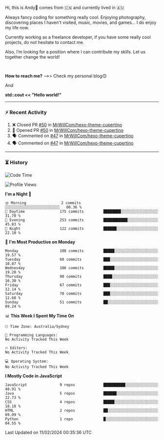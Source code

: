Hi, this is Andy👋 comes from :cn: and currently lived in 🇦🇺

Always fancy coding for something really cool. Enjoying photography, discovering places I haven't visited, music, movies, and games... I do enjoy my life now.

Currently working as a freelance developer, if you have some really cool projects, do not hesitate to contact me.

Also, I’m looking for a position where I can contribute my skills. Let us together change the world!

<br>

<b>How to reach me?</b> -->> Check my personal blog😊

And

**std::cout << "Hello world!"**

---

### ⚡ Recent Activity
<!--START_SECTION:activity-->
1. ❌ Closed PR [#50](https://github.com/MrWillCom/hexo-theme-cupertino/pull/50) in [MrWillCom/hexo-theme-cupertino](https://github.com/MrWillCom/hexo-theme-cupertino)
2. 💪 Opened PR [#50](https://github.com/MrWillCom/hexo-theme-cupertino/pull/50) in [MrWillCom/hexo-theme-cupertino](https://github.com/MrWillCom/hexo-theme-cupertino)
3. 🗣 Commented on [#47](https://github.com/MrWillCom/hexo-theme-cupertino/issues/47#issuecomment-1879639014) in [MrWillCom/hexo-theme-cupertino](https://github.com/MrWillCom/hexo-theme-cupertino)
4. 🗣 Commented on [#47](https://github.com/MrWillCom/hexo-theme-cupertino/issues/47#issuecomment-1879638108) in [MrWillCom/hexo-theme-cupertino](https://github.com/MrWillCom/hexo-theme-cupertino)
<!--END_SECTION:activity-->

---

### ⏳ History
<!--START_SECTION:waka-->
![Code Time](http://img.shields.io/badge/Code%20Time-215%20hrs%2022%20mins-blue)

![Profile Views](http://img.shields.io/badge/Profile%20Views-0-blue)

**I'm a Night 🦉** 

```text
🌞 Morning                2 commits           ░░░░░░░░░░░░░░░░░░░░░░░░░   00.36 % 
🌆 Daytime                175 commits         ████████░░░░░░░░░░░░░░░░░   31.70 % 
🌃 Evening                253 commits         ███████████░░░░░░░░░░░░░░   45.83 % 
🌙 Night                  122 commits         ██████░░░░░░░░░░░░░░░░░░░   22.10 % 
```
📅 **I'm Most Productive on Monday** 

```text
Monday                   108 commits         █████░░░░░░░░░░░░░░░░░░░░   19.57 % 
Tuesday                  60 commits          ███░░░░░░░░░░░░░░░░░░░░░░   10.87 % 
Wednesday                106 commits         █████░░░░░░░░░░░░░░░░░░░░   19.20 % 
Thursday                 90 commits          ████░░░░░░░░░░░░░░░░░░░░░   16.30 % 
Friday                   67 commits          ███░░░░░░░░░░░░░░░░░░░░░░   12.14 % 
Saturday                 70 commits          ███░░░░░░░░░░░░░░░░░░░░░░   12.68 % 
Sunday                   51 commits          ██░░░░░░░░░░░░░░░░░░░░░░░   09.24 % 
```


📊 **This Week I Spent My Time On** 

```text
🕑︎ Time Zone: Australia/Sydney

💬 Programming Languages: 
No Activity Tracked This Week

🔥 Editors: 
No Activity Tracked This Week

💻 Operating System: 
No Activity Tracked This Week
```

**I Mostly Code in JavaScript** 

```text
JavaScript               9 repos             ██████████░░░░░░░░░░░░░░░   40.91 % 
Java                     5 repos             ██████░░░░░░░░░░░░░░░░░░░   22.73 % 
CSS                      4 repos             █████░░░░░░░░░░░░░░░░░░░░   18.18 % 
HTML                     2 repos             ██░░░░░░░░░░░░░░░░░░░░░░░   09.09 % 
Python                   1 repo              █░░░░░░░░░░░░░░░░░░░░░░░░   04.55 % 
```




 Last Updated on 11/02/2024 00:35:36 UTC
<!--END_SECTION:waka-->


<!---
JinchuanL/JinchuanL is a ✨ special ✨ repository because its `README.md` (this file) appears on your GitHub profile.
You can click the Preview link to take a look at your changes.
--->

